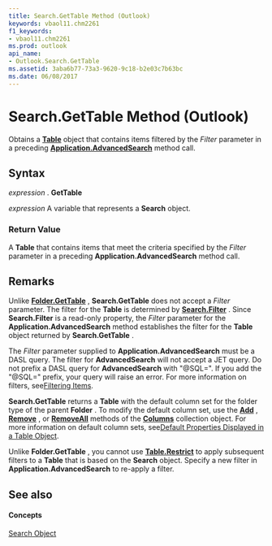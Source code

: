 ```yaml
---
title: Search.GetTable Method (Outlook)
keywords: vbaol11.chm2261
f1_keywords:
- vbaol11.chm2261
ms.prod: outlook
api_name:
- Outlook.Search.GetTable
ms.assetid: 3aba6b77-73a3-9620-9c18-b2e03c7b63bc
ms.date: 06/08/2017
---
```



# Search.GetTable Method (Outlook)

Obtains a  **[Table](Outlook.Table.md)** object that contains items filtered by the _Filter_ parameter in a preceding **[Application.AdvancedSearch](Outlook.Application.AdvancedSearch.md)** method call.


## Syntax

 _expression_ . **GetTable**

 _expression_ A variable that represents a **Search** object.


### Return Value

A  **Table** that contains items that meet the criteria specified by the _Filter_ parameter in a preceding **Application.AdvancedSearch** method call.


## Remarks

Unlike  **[Folder.GetTable](Outlook.Folder.GetTable.md)** , **Search.GetTable** does not accept a _Filter_ parameter. The filter for the **Table** is determined by **[Search.Filter](Outlook.Search.Filter.md)** . Since **Search.Filter** is a read-only property, the _Filter_ parameter for the **Application.AdvancedSearch** method establishes the filter for the **Table** object returned by **Search.GetTable** .

The  _Filter_ parameter supplied to **Application.AdvancedSearch** must be a DASL query. The filter for **AdvancedSearch** will not accept a JET query. Do not prefix a DASL query for **AdvancedSearch** with "@SQL=". If you add the "@SQL=" prefix, your query will raise an error. For more information on filters, see[Filtering Items](http://msdn.microsoft.com/library/4038e042-1b07-5d18-18b0-c2b58c9c42da%28Office.15%29.aspx).

 **Search.GetTable** returns a **Table** with the default column set for the folder type of the parent **Folder** . To modify the default column set, use the **[Add](Outlook.Columns.Add.md)** , **[Remove](Outlook.Columns.Remove.md)** , or **[RemoveAll](Outlook.Columns.RemoveAll.md)** methods of the **[Columns](Outlook.Columns.md)** collection object. For more information on default column sets, see[Default Properties Displayed in a Table Object](http://msdn.microsoft.com/library/649c64f3-2d1e-23f1-bf13-3368da79e62b%28Office.15%29.aspx).

Unlike  **Folder.GetTable** , you cannot use **[Table.Restrict](Outlook.Table.Restrict.md)** to apply subsequent filters to a **Table** that is based on the **Search** object. Specify a new filter in **Application.AdvancedSearch** to re-apply a filter.


## See also


#### Concepts


[Search Object](Outlook.Search.md)

